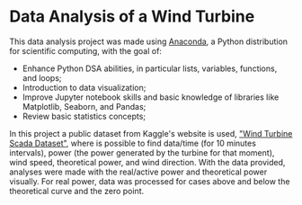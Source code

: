 
# Data Analysis of a Wind Turbine

This data analysis project was made using [Anaconda](https://www.anaconda.com/), a Python distribution for scientific computing, with the goal of:
- Enhance Python DSA abilities, in particular lists, variables, functions, and loops;
- Introduction to data visualization;
- Improve Jupyter notebook skills and basic knowledge of libraries like Matplotlib, Seaborn, and Pandas;
- Review basic statistics concepts;

In this project a public dataset from Kaggle's website is used, ["Wind Turbine Scada Dataset"](https://www.kaggle.com/datasets/berkerisen/wind-turbine-scada-dataset), where is possible to find data/time (for 10 minutes intervals), power (the power generated by the turbine for that moment), wind speed, theoretical power, and wind direction.  With the data provided, analyses were made with the real/active power and theoretical power visually. For real power, data was processed for cases above and below the theoretical curve and the zero point. 
